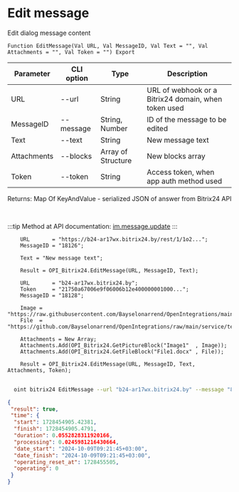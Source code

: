 ﻿---
sidebar_position: 2
---

# Edit message
 Edit dialog message content



`Function EditMessage(Val URL, Val MessageID, Val Text = "", Val Attachments = "", Val Token = "") Export`

  | Parameter | CLI option | Type | Description |
  |-|-|-|-|
  | URL | --url | String | URL of webhook or a Bitrix24 domain, when token used |
  | MessageID | --message | String, Number | ID of the message to be edited |
  | Text | --text | String | New message text |
  | Attachments | --blocks | Array of Structure | New blocks array |
  | Token | --token | String | Access token, when app auth method used |

  
  Returns:  Map Of KeyAndValue - serialized JSON of answer from Bitrix24 API

<br/>

:::tip
Method at API documentation: [im.message.update](https://dev.1c-bitrix.ru/learning/course/?COURSE_ID=93&LESSON_ID=12117)
:::
<br/>


```bsl title="Code example"
    URL       = "https://b24-ar17wx.bitrix24.by/rest/1/1o2...";
    MessageID = "18126";

    Text = "New message text";

    Result = OPI_Bitrix24.EditMessage(URL, MessageID, Text);

    URL       = "b24-ar17wx.bitrix24.by";
    Token     = "21750a67006e9f06006b12e400000001000...";
    MessageID = "18128";

    Image = "https://raw.githubusercontent.com/Bayselonarrend/OpenIntegrations/main/service/test_data/picture.jpg";
    File  = "https://github.com/Bayselonarrend/OpenIntegrations/raw/main/service/test_data/document.docx";

    Attachments = New Array;
    Attachments.Add(OPI_Bitrix24.GetPictureBlock("Image1"  , Image));
    Attachments.Add(OPI_Bitrix24.GetFileBlock("File1.docx" , File));

    Result = OPI_Bitrix24.EditMessage(URL, MessageID, Text, Attachments, Token);
```



```sh title="CLI command example"
    
  oint bitrix24 EditMessage --url "b24-ar17wx.bitrix24.by" --message "8684" --text %text% --blocks %blocks% --token "fe3fa966006e9f06006b12e400000001000..."

```

```json title="Result"
{
 "result": true,
 "time": {
  "start": 1728454905.42381,
  "finish": 1728454905.4791,
  "duration": 0.0552828311920166,
  "processing": 0.0245981216430664,
  "date_start": "2024-10-09T09:21:45+03:00",
  "date_finish": "2024-10-09T09:21:45+03:00",
  "operating_reset_at": 1728455505,
  "operating": 0
 }
}
```
